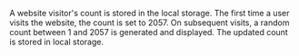 A website visitor's count is stored in the local storage. The first time a user visits the website, the count is set to 2057. On subsequent visits, a random count between 1 and 2057 is generated and displayed. The updated count is stored in local storage.
